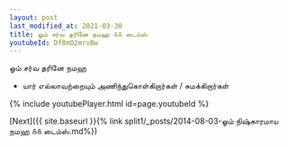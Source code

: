 ```yaml
---
layout: post
last_modified_at: 2021-03-30
title: ஓம் சர்வ தரினே நமஹ ௧௧ டைம்ஸ்
youtubeId: Df8mO2mrvBw
---
```

 
 
 ஓம் சர்வ தரினே நமஹ  
 
 -  யார் எல்லாவற்றையும் அணிந்துகொள்கிறார்கள் / சுமக்கிறார்கள் 
 
  
 
  
 
 
 
 
 
 


{% include youtubePlayer.html id=page.youtubeId %}
 
[Next]({{ site.baseurl }}{% link  split1/_posts/2014-08-03-ஓம் நிஷ்காரமாய நமஹ ௧௧ டைம்ஸ்.md%})
 
